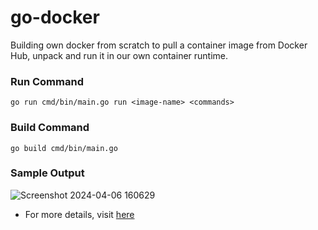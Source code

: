 # go-docker
Building own docker from scratch to pull a container image from Docker Hub, unpack and run it in our own container runtime.

### Run Command
```
go run cmd/bin/main.go run <image-name> <commands>
```

### Build Command
```
go build cmd/bin/main.go
```

### Sample Output
![Screenshot 2024-04-06 160629](https://github.com/iamvineettiwari/go-docker/assets/47891034/ab03be2e-ea5d-4cab-be9b-14a0ad564cf4)

- For more details, visit [here](https://codingchallenges.fyi/challenges/challenge-docker)
     
